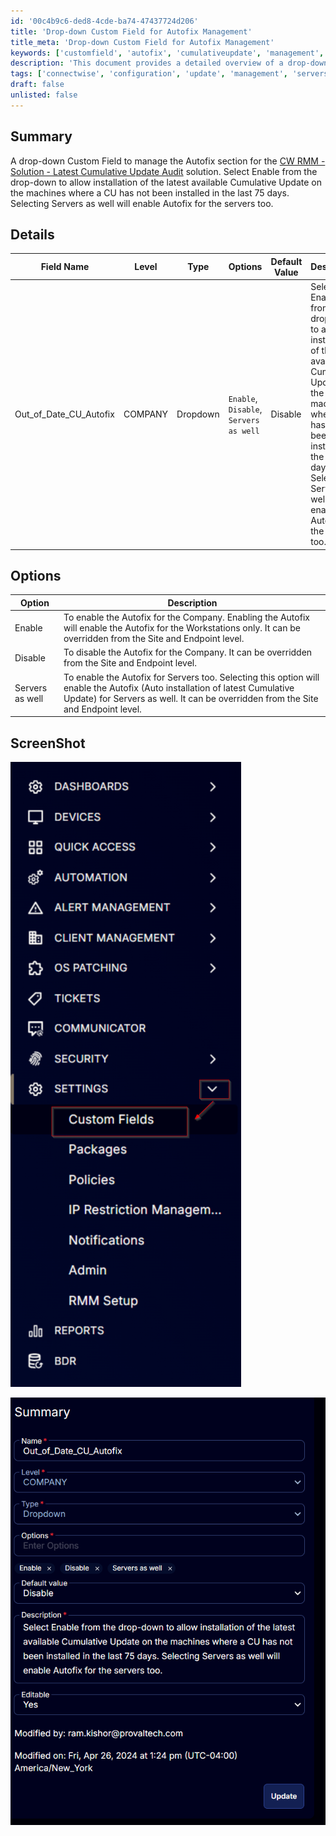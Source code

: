 ```yaml
---
id: '00c4b9c6-ded8-4cde-ba74-47437724d206'
title: 'Drop-down Custom Field for Autofix Management'
title_meta: 'Drop-down Custom Field for Autofix Management'
keywords: ['customfield', 'autofix', 'cumulativeupdate', 'management', 'connectwise']
description: 'This document provides a detailed overview of a drop-down Custom Field designed to manage the Autofix section for the ConnectWise RMM solution. It explains the functionality of enabling the latest Cumulative Update installation on machines that have not received an update in the last 75 days, including options for server management.'
tags: ['connectwise', 'configuration', 'update', 'management', 'servers']
draft: false
unlisted: false
---
```

## Summary

A drop-down Custom Field to manage the Autofix section for the [CW RMM - Solution - Latest Cumulative Update Audit](https://proval.itglue.com/DOC-5078775-14029448) solution. Select Enable from the drop-down to allow installation of the latest available Cumulative Update on the machines where a CU has not been installed in the last 75 days. Selecting Servers as well will enable Autofix for the servers too.

## Details

| Field Name                  | Level   | Type     | Options                                   | Default Value | Description                                                                                                                                                         | Editable |
|-----------------------------|---------|----------|-------------------------------------------|---------------|---------------------------------------------------------------------------------------------------------------------------------------------------------------------|----------|
| Out_of_Date_CU_Autofix     | COMPANY | Dropdown | `Enable`, `Disable`, `Servers as well`   | Disable       | Select Enable from the drop-down to allow installation of the latest available Cumulative Update on the machines where a CU has not been installed in the last 75 days. Selecting Servers as well will enable Autofix for the servers too. | Yes      |

## Options

| Option            | Description                                                                                                                                                       |
|-------------------|-------------------------------------------------------------------------------------------------------------------------------------------------------------------|
| Enable            | To enable the Autofix for the Company. Enabling the Autofix will enable the Autofix for the Workstations only. It can be overridden from the Site and Endpoint level. |
| Disable           | To disable the Autofix for the Company. It can be overridden from the Site and Endpoint level.                                                                    |
| Servers as well   | To enable the Autofix for Servers too. Selecting this option will enable the Autofix (Auto installation of latest Cumulative Update) for Servers as well. It can be overridden from the Site and Endpoint level. |

## ScreenShot

![Screenshot 1](../../../static/img/Company---Out_of_Date_CU_Autofix/image_1.png)

![Screenshot 2](../../../static/img/Company---Out_of_Date_CU_Autofix/image_2.png)






